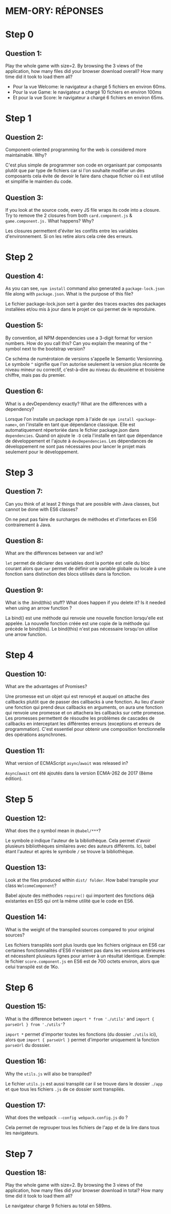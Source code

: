 # MEM-ORY: RÉPONSES


# Step 0
## Question 1:
Play the whole game with size=2. By browsing the 3 views of the application, how many files did your browser download overall? How many time did it took to load them all?

- Pour la vue Welcome: le navigateur a chargé 5 fichiers en environ 60ms.
- Pour la vue Game: le navigateur a chargé 10 fichiers en environ 100ms
- Et pour la vue Score: le navigateur a chargé 6 fichiers en environ 65ms.


# Step 1
## Question 2:
Component-oriented programming for the web is considered more maintainable. Why?

C'est plus simple de programmer son code en organisant par composants plutôt que par type de fichiers car si l'on souhaite modifier un des composants cela évite de devoir le faire dans chaque fichier où il est utilisé et simplifie le maintien du code.

## Question 3:
If you look at the source code, every JS file wraps its code into a closure. Try to remove the 2 closures from both `card.component.js` & `game.component.js.` What happens? Why?

Les closures permettent d'éviter les conflits entre les variables d'environnement. Si on les retire alors cela crée des erreurs.


# Step 2
## Question 4:
As you can see, `npm install` command also generated a `package-lock.json` file along with `package.json`. What is the purpose of this file?

Le fichier package-lock.json sert à garder des traces exactes des packages installées et/ou mis à jour dans le projet ce qui permet de le reproduire.

## Question 5:
By convention, all NPM dependencies use a 3-digit format for version numbers. How do you call this? Can you explain the meaning of the `^` symbol next to the bootstrap version?

Ce schéma de numérotaion de versions s'appelle le Semantic Versionning. Le symbole `^` signifie que l'on autorise seulement la version plus récente de niveau mineur ou correctif, c'est-à-dire au niveau du deuxième et troisième chiffre, mais pas du premier.

## Question 6:
What is a devDependency exactly? What are the differences with a dependency?

Lorsque l'on installe un package npm à l'aide de `npm install <package-name>`, on l'installe en tant que dépendance classique.
Elle est automatiquement répertoriée dans le fichier package.json dans `dependencies`. Quand on ajoute le `-D` cela l'installe en tant que dépendance de développement et l'ajoute à `devDependencies`. Les dépendances de développement ne sont pas nécessaires pour lancer le projet mais seulement pour le développement. 


# Step 3
## Question 7:
Can you think of at least 2 things that are possible with Java classes, but cannot be done with ES6 classes?

On ne peut pas faire de surcharges de méthodes et d'interfaces en ES6 contrairement à Java. 

## Question 8:
What are the differences between var and let?

`let` permet de déclarer des variables dont la portée est celle du bloc courant alors que `var` permet de définir une variable globale ou locale à une fonction sans distinction des blocs utilisés dans la fonction.

## Question 9:
What is the .bind(this) stuff? What does happen if you delete it? Is it needed when using an arrow function ?

La bind() est une méthode qui renvoie une nouvelle fonction lorsqu'elle est appelée. La nouvelle fonction créée est une copie de la méthode qui précède le bind(this). Le bind(this) n'est pas nécessaire lorsqu'on utilise une arrow function.


# Step 4
## Question 10:
What are the advantages of Promises?

Une promesse est un objet qui est renvoyé et auquel on attache des callbacks plutôt que de passer des callbacks à une fonction. Au lieu d'avoir une fonction qui prend deux callbacks en arguments, on aura une fonction qui renvoie une promesse et on attachera les callbacks sur cette promesse.
Les promesses permettent de résoudre les problèmes de cascades de callbacks en interceptant les différentes erreurs (exceptions et erreurs de programmation). C'est essentiel pour obtenir une composition fonctionnelle des opérations asynchrones.

## Question 11:
What version of ECMAScript `async`/`await` was released in?

`Async`/`await` ont été ajoutés dans la version ECMA-262 de 2017 (8ème édition).


# Step 5
## Question 12:

What does the `@` symbol mean in `@babel/***`?

Le symbole `@` indique l'auteur de la bibliothèque. Cela permet d'avoir plusieurs bibliothèques similaires avec des auteurs différents. Ici, babel étant l'auteur et après le symbole `/` se trouve la bibliothèque.

## Question 13:
Look at the files produced within `dist/ folder`. How babel transpile your class `WelcomeComponent`?

Babel ajoute des méthodes `require()` qui importent des fonctions déjà existantes en ES5 qui ont la même utilité que le code en ES6. 

## Question 14:
What is the weight of the transpiled sources compared to your original sources?

Les fichiers transpilés sont plus lourds que les fichiers originaux en ES6 car certaines fonctionnalités d'ES6 n'existent pas dans les versions antérieures et nécessitent plusieurs lignes pour arriver à un résultat identique. Exemple: le fichier `score.component.js` en ES6 est de 700 octets environ, alors que celui transpilé est de 1Ko.


# Step 6
## Question 15:
What is the difference between `import * from './utils'` and `import { parseUrl } from './utils'`?

`import *` permet d'importer toutes les fonctions (du dossier `./utils` ici), alors que `import { parseUrl }` permet d'importer uniquement la fonction `parseUrl` du dosssier.

## Question 16:
Why the `utils.js` will also be transpiled?

Le fichier `utils.js` est aussi transpilé car il se trouve dans le dossier `./app` et que tous les fichiers `.js` de ce dossier sont transpilés.

## Question 17:
What does the webpack `--config webpack.config.js` do ?

Cela permet de regrouper tous les fichiers de l'app et de la lire dans tous les navigateurs.


# Step 7
## Question 18:
Play the whole game with size=2. By browsing the 3 views of the application, how many files did your browser download in total? How many time did it took to load them all?

Le navigateur charge 9 fichiers au total en 589ms.

